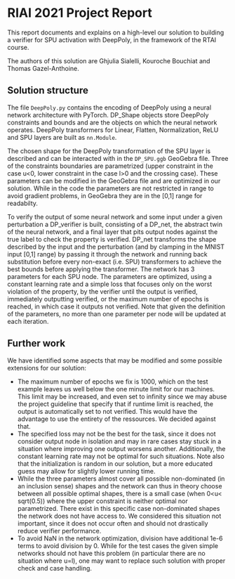 # RIAI 2021 Project Report 

This report documents and explains on a high-level our solution to
building a verifier for SPU activation with DeepPoly, in the framework of the RTAI course.  

The authors of this solution are 
Ghjulia Sialelli, Kouroche Bouchiat and Thomas Gazel-Anthoine.

## Solution structure

The file `DeepPoly.py` contains the encoding of DeepPoly 
using a neural network architecture with PyTorch.
DP_Shape objects store DeepPoly constraints and bounds and are 
the objects on which the neural network operates. 
DeepPoly transformers for Linear, Flatten, Normalization, ReLU and SPU layers 
are built as `nn.Module`. 

The chosen shape for the DeepPoly transformation of the SPU layer is described and can be interacted with 
in the `DP_SPU.ggb` GeoGebra file. Three of the constraints boundaries are parametrized 
(upper constraint in the case u<0, lower constraint in the case l>0 and the crossing case).
These parameters can be modified in the GeoGebra file and are optimized in our solution.
While in the code the parameters are not restricted in range to avoid gradient problems, in GeoGebra they are in the [0,1] range for readabilty.

To verify the output of some neural network and some input under a given perturbation a DP_verifier is built,
consisting of a DP_net, the abstract twin of the neural network, and a final layer 
that pits output nodes against the true label to check the property is verified.
DP_net transforms the shape described by the input and the perturbation (and by clamping in the MNIST input [0,1] range) 
by passing it through the network and running back substitution before every non-exact (i.e. SPU) transformers 
to achieve the best bounds before applying the transformer.
The network has 3 parameters for each SPU node. The parameters are optimized, using a constant learning rate and a simple loss that focuses only on the worst violation of the property, by the verifier 
until the output is verified, immediately outputting verified, or the maximum number of epochs is reached, in which case it outputs not verified. 
Note that given the definition of the parameters, no more than one parameter per node will be updated at each iteration.

## Further work

We have identified some aspects that may be modified and some possible extensions for our solution:
<ul>
<li> The maximum number of epochs we fix is 1000, which on the test example leaves us well below the one minute limit for our machines.
This limit may be increased, and even set to infinity since we may abuse the project guideline that 
specify that if runtime limit is reached, the output is automatically set to not verified. This would have the advantage 
to use the entirety of the ressources. We decided against that.</li>
<li> The specified loss may not be the best for the task, since it does not consider output node in isolation
and may in rare cases stay stuck in a situation where improving one output worsens another. 
Additionally, the constant learning rate may not be optimal for such situations. Note also that the initialization is random 
in our solution, but a more educated guess may allow for slightly lower running time.</li>
<li> While the three parameters almost cover all possible non-dominated (in an inclusion sense) shapes 
and the network can thus in theory choose between all possible optimal shapes, 
there is a small case (when 0&lt;u&lt; sqrt(0.5)) where the upper constraint 
is neither optimal nor parametrized. There exist in this specific case non-dominated shapes the network
does not have access to. We considered this situation not important, since it does not occur often and should not drastically reduce verifier performance. 
</li>
<li> To avoid NaN in the network optimization, division have additional 1e-6 terms to avoid division by 0. 
While for the test cases the given simple networks should not have this problem (in particular there are no situation where u=l),
one may want to replace such solution with proper check and case handling.</li>
</ul>

